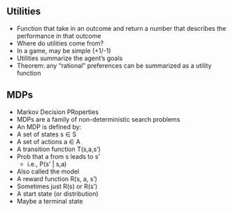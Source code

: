 ## Utilities
 - Function that take in an outcome and return a number that describes the performance in that outcome
 - Where do utilities come from?
 - In a game, may be simple (+1/-1)
 - Utilities summarize the agent’s goals
 - Theorem: any “rational” preferences can be
summarized as a utility function

## MDPs
 - Markov Decision PRoperties
 -  MDPs are a family of non-deterministic search problems
 - An MDP is defined by:
 - A set of states s ∈ S
 - A set of actions a ∈ A
 - A transition function T(s,a,s’)
 - Prob that a from s leads to s’
	 - i.e., P(s’ | s,a)
 - Also called the model
 - A reward function R(s, a, s’)
 - Sometimes just R(s) or R(s’)
 - A start state (or distribution)
 - Maybe a terminal state